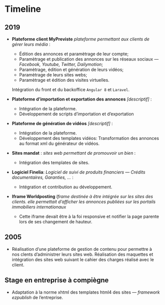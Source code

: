 # Timeline

## 2019

 - **Plateforme client MyPreviste** *plateforme permettant aux clients de gérer leurs média* :
    - Édition des annonces et paramètrage de leur compte;
    - Paramètrage et publication des annonces sur les réseaux sociaux *&mdash;
      Facebook, Youtube, Twitter, Dailymotion*;
    - Paramètrage, édition et génération de leurs vidéos;
    - Paramètrage de leurs sites webs;
    - Paramètrage et édition des visites virtuelles.

    Intégration du front et du backoffice `Angular 8` et `Laravel`.

 - **Plateforme d’importation et exportation des annonces**  *[descriptif]* :
    - Intégration de la plateforme.
    - Développement de scripts d’importation et d’exportation

 - **Plateforme de génération de vidéos** *[descriptif]* :
    - Intégration de la plateforme.
    - Développement des templates vidéos: Transformation des annonces au format
      xml du générateur de vidéos.

 - **Sites mandat** : *sites web permettant de promouvoir un bien* :
    - Intégration des templates de sites.

 - **Logiciel Finelia**: *Logiciel de suivi de produits financiers &mdash; Crédits
   documentaires, Garanties, &hellip;* :
    - Intégration et contribution au développement. 

 - **Iframe Worldposting** *Iframe destinée à être intégrée sur les sites des
   clients. elle permettait d’afficher les annonces publiées sur les portails
   immobiliers internationaux*
   - Cette iframe devait être à la foi responsive et notifier la page parente
     lors de ses changement de hauteur.

## 2005
 - Réalisation d’une plateforme de gestion de contenu pour permettre à nos
   clents d’administrer leurs sites web. Réalisation des maquettes et
   intégration des sites web suivant le cahier des charges réalisé avec le
   client.

## Stage en entreprise à compiègne
 - Adaptation à la norme xhtml des templates html4 des sites *&mdash; framework
   ezpublish* de l’entreprise.
